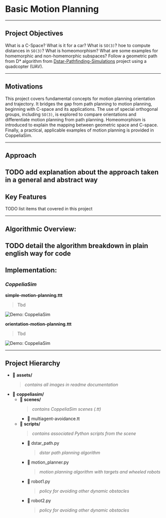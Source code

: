 # Basic Motion Planning

---

## Project Objectives
What is a C-Space? What is it for a car? What is `SO(3)`? hoe to compute distances in `SO(3)`? What is homeomorphism? What are some examples for homemorphic and non-homemorphic subspaces? Follow a geometric path from D* algorithm from [Dstar-Pathfinding-Simulations](https://github.com/scalemailted/dStar-Pathfinding-Simuations) project using a quadcopter (UAV).

---

## Motivations
This project covers fundamental concepts for motion planning orientation and trajectory. It bridges the gap from path planning to motion planning, beginning with C-space and its applications. The use of special orthogonal groups, including `SO(3)`, is explored to compare orientations and differentiate motion planning from path planning. Homeomorphism is introduced to explain the mapping between geometric space and C-space. Finally, a practical, applicable examples of motion planning is provided in CoppeliaSim.

---

## Approach
TODO add explanation about the approach taken in a general and abstract way
---

## Key Features
TODO list items that covered in this project

---

## Algorithmic Overview:
TODO detail the algorithm breakdown in plain english way for code
---

## Implementation: 

### *CoppeliaSim* 

**simple-motion-planning.ttt**
> Tbd

![Demo: CoppeliaSim](./assets/coppeliasim.gif)

**orientation-motion-planning.ttt**
> Tbd

![Demo: CoppeliaSim](./assets/coppeliasim.gif)

---

## Project Hierarchy 
- 📁 **assets/**
    >*contains all images in readme documentation*
- 📁 **coppeliasim/**
    + 📁 **scenes/**
        >*contains CoppeliaSim scenes (.tt)*
        - 📄 multiagent-avoidance.tt
    + 📁 **scripts/**
        >*contains associated Python scripts from the scene*
        - 📄 dstar_path.py
            >*dstar path planning algorithm*
        - 📄 motion_planner.py
            >*motion planning algorithm with targets and wheeled robots*
        - 📄 robot1.py
            >*policy for avoiding other dynamic obstacles*
        - 📄 robot2.py
            >*policy for avoiding other dynamic obstacles*